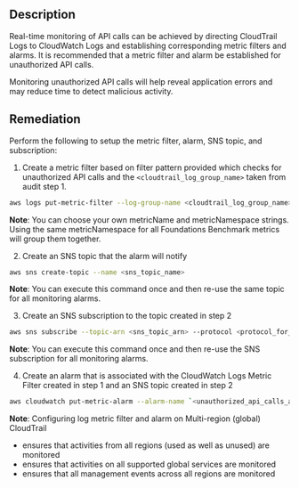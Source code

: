 ## Description

Real-time monitoring of API calls can be achieved by directing CloudTrail Logs to CloudWatch Logs and establishing corresponding metric filters and alarms. It is recommended that a metric filter and alarm be established for unauthorized API calls.

Monitoring unauthorized API calls will help reveal application errors and may reduce time to detect malicious activity.

## Remediation

Perform the following to setup the metric filter, alarm, SNS topic, and subscription:

1. Create a metric filter based on filter pattern provided which checks for unauthorized API calls and the `<cloudtrail_log_group_name>` taken from audit step 1.

```bash
aws logs put-metric-filter --log-group-name <cloudtrail_log_group_name> -- filter-name `<unauthorized_api_calls_metric>` --metric-transformations metricName= `<unauthorized_api_calls_metric>` ,metricNamespace='CISBenchmark',metricValue=1 --filter-pattern '{ ($.errorCode = "*UnauthorizedOperation") || ($.errorCode = "AccessDenied*") }'
```

**Note**: You can choose your own metricName and metricNamespace strings. Using the same metricNamespace for all Foundations Benchmark metrics will group them together.

2. Create an SNS topic that the alarm will notify

```bash
aws sns create-topic --name <sns_topic_name>
```

**Note**: You can execute this command once and then re-use the same topic for all monitoring alarms.

3. Create an SNS subscription to the topic created in step 2

```bash
aws sns subscribe --topic-arn <sns_topic_arn> --protocol <protocol_for_sns> - -notification-endpoint <sns_subscription_endpoints>
```

**Note**: You can execute this command once and then re-use the SNS subscription for all monitoring alarms.

4. Create an alarm that is associated with the CloudWatch Logs Metric Filter created in step 1 and an SNS topic created in step 2

```bash
aws cloudwatch put-metric-alarm --alarm-name `<unauthorized_api_calls_alarm>` --metric-name `<unauthorized_api_calls_metric>` --statistic Sum --period 300 --threshold 1 --comparison-operator GreaterThanOrEqualToThreshold --evaluation-periods 1 -- namespace 'CISBenchmark' --alarm-actions <sns_topic_arn>
```

**Note**: Configuring log metric filter and alarm on Multi-region (global) CloudTrail
   - ensures that activities from all regions (used as well as unused) are monitored
   - ensures that activities on all supported global services are monitored
   - ensures that all management events across all regions are monitored
